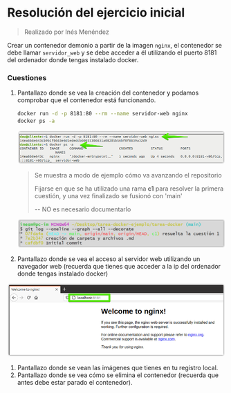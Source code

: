 # Resolución del ejercicio inicial

> Realizado por Inés Menéndez

Crear un contenedor demonio a partir de la imagen `nginx`, el contenedor se debe llamar `servidor_web` y se debe acceder a él utilizando el puerto 8181 del ordenador donde tengas instalado docker.

### Cuestiones 

1. Pantallazo donde se vea la creación del contenedor y podamos comprobar que el contenedor está funcionando.

   ```bash
   docker run -d -p 8181:80 --rm --name servidor-web nginx
   docker ps -a
   ```

   <img src="Ejercicio%20inicial.assets/image-20220309161117043.png" alt="image-20220309161117043" style="zoom:80%;" />

   > Se muestra a modo de ejemplo cómo va avanzando el repositorio 
   >
   > Fijarse en que se ha utilizado una rama **c1** para resolver la primera cuestión, y una vez finalizado se fusionó con 'main'
   >
   > -- NO es necesario documentarlo

   ![image-20220309161645365](Ejercicio%20inicial.assets/image-20220309161645365.png)

2. Pantallazo donde se vea el acceso al servidor web utilizando un navegador web (recuerda que tienes que acceder a la ip del ordenador donde tengas instalado docker)

<img src="Ejercicio%20inicial.assets/image-20220309161929825.png" alt="image-20220309161929825" style="zoom:67%;" />

1. Pantallazo donde se vean las imágenes que tienes en tu registro local.
2. Pantallazo donde se vea cómo se elimina el contenedor (recuerda que antes debe estar parado el contenedor).